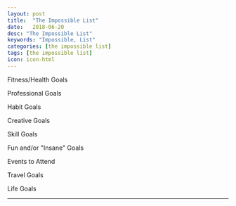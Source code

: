 ```yaml
---
layout: post
title:  "The Impossible List"
date:   2018-06-20
desc: "The Impossible List"
keywords: "Impossible, List"
categories: [the impossible list]
tags: [the impossible list]
icon: icon-html
---
```



Fitness/Health Goals


Professional Goals


Habit Goals


Creative Goals


Skill Goals


Fun and/or "Insane" Goals


Events to Attend


Travel Goals


Life Goals


---
